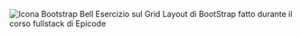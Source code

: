 ![Icona Bootstrap Bell](https://icons.getbootstrap.com/assets/icons/bell.svg)
Esercizio sul Grid Layout di BootStrap fatto durante il corso fullstack di Epicode
